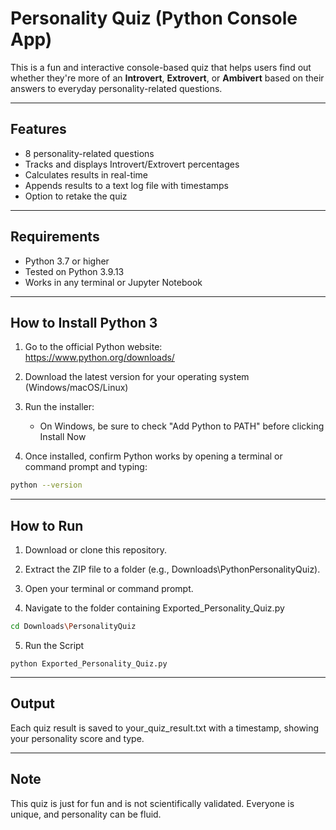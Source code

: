 # Personality Quiz (Python Console App)

This is a fun and interactive console-based quiz that helps users find out whether they're more of an **Introvert**, **Extrovert**, or **Ambivert** based on their answers to everyday personality-related questions.

---

## Features

- 8 personality-related questions
- Tracks and displays Introvert/Extrovert percentages
- Calculates results in real-time
- Appends results to a text log file with timestamps
- Option to retake the quiz

---

## Requirements

- Python 3.7 or higher  
- Tested on Python 3.9.13  
- Works in any terminal or Jupyter Notebook

---

## How to Install Python 3

1. Go to the official Python website:  
   https://www.python.org/downloads/

2. Download the latest version for your operating system (Windows/macOS/Linux)

3. Run the installer:
   - On Windows, be sure to check "Add Python to PATH" before clicking Install Now

4. Once installed, confirm Python works by opening a terminal or command prompt and typing:

```bash
python --version
```

---

## How to Run

1. Download or clone this repository.

2. Extract the ZIP file to a folder (e.g., Downloads\PythonPersonalityQuiz).

3. Open your terminal or command prompt.

4. Navigate to the folder containing Exported_Personality_Quiz.py

``` bash
cd Downloads\PersonalityQuiz
```

5. Run the Script
```
python Exported_Personality_Quiz.py
```

---

## Output
Each quiz result is saved to your_quiz_result.txt with a timestamp, showing your personality score and type.

---

## Note
This quiz is just for fun and is not scientifically validated.
Everyone is unique, and personality can be fluid.


